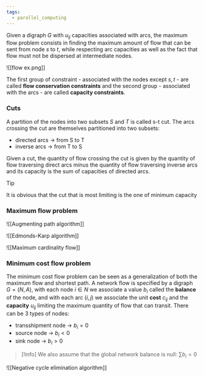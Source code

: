 ```yaml
---
tags:
  - parallel_computing
---
```

Given a digraph $G$ with $u_{ij}$ capacities associated with arcs, the maximum flow problem consists in finding the maximum amount of flow that can be sent from node $s$ to $t$, while respecting arc capacities as well as the fact that flow must not be dispersed at intermediate nodes.

![[flow ex.png]]

The first group of constraint - associated with the nodes except $s,t$ - are called **flow conservation constraints**  and the second group - associated with the arcs - are called **capacity constraints**.
### Cuts

A partition of the nodes into two subsets $S$ and $T$ is called s-t cut. The arcs crossing the cut are themselves partitioned into two subsets:
- directed arcs -> from S to T
- inverse arcs -> from T to S

Given a cut, the quantity of flow crossing the cut is given by the quantity of flow traversing direct arcs minus the quantity of flow traversing inverse arcs and its capacity is the sum of capacities of directed arcs.

>[!tip]
>It is obvious that the cut that is most limiting is the one of minimum capacity
### Maximum flow problem

![[Augmenting path algorithm]]

![[Edmonds-Karp algorithm]]

![[Maximum cardinality flow]]
### Minimum cost flow problem

The minimum cost flow problem can be seen as a generalization of both the maximum flow and shortest path. A network flow is specified by a digraph $G=(N,A)$, with each node $i\in N$ we associate a value $b_{i}$ called the **balance** of the node, and with each arc $(i,j)$ we associate the unit **cost** $c_{ij}$ and the **capacity** $u_{ij}$ limiting the maximum quantity of flow that can transit. There can be 3 types of nodes:
- transshipment node -> $b_{i} = 0$
- source node -> $b_{i} < 0$
- sink node -> $b_{i} > 0$

>[!info]
We also assume that the global network balance is null: $\sum b_{i} = 0$

![[Negative cycle elimination algorithm]]